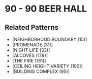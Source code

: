 # 90 - 90 BEER HALL

## Related Patterns

- [NEIGHBORHOOD BOUNDARY (15)]
- [PROMENADE (31)]
- [NIGHT LIFE (33)]
- [ALCOVES (179)]
- [THE FIRE (181)]
- [CEILING HEIGHT VARIETY (190)]
- [BUILDING COMPLEX (95)]
